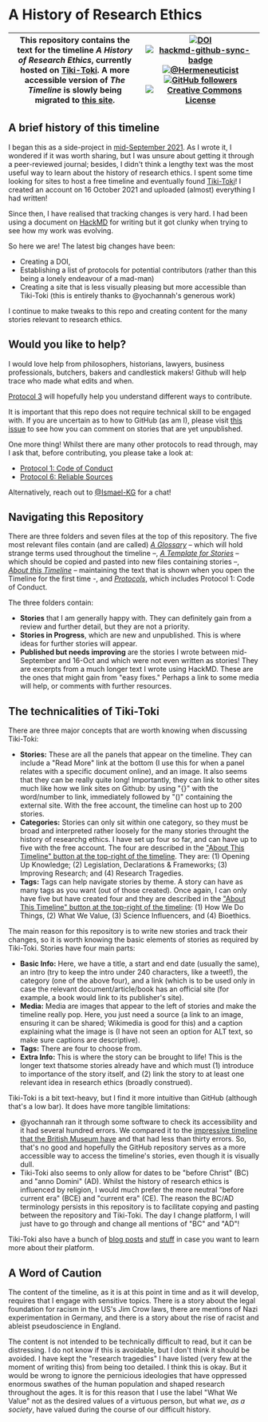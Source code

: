 # A History of Research Ethics
| This repository contains the text for the timeline *A History of Research Ethics*, currently hosted on [Tiki-Toki](https://www.tiki-toki.com/timeline/entry/1753034/A-History-of-Research-Ethics/). A more accessible version of _The Timeline_ is slowly being migrated to [this site](https://ismael-kg.github.io/A-History-of-Research-Ethics/). | [![DOI](https://zenodo.org/badge/DOI/10.5281/zenodo.5731453.svg)](https://doi.org/10.5281/zenodo.5731453) [![hackmd-github-sync-badge](https://hackmd.io/VW6SvaOYTemXnOd4SMcC4Q/badge)](https://hackmd.io/VW6SvaOYTemXnOd4SMcC4Q) [![@Hermeneuticist](https://badgen.net/badge/icon/@hermeneuticist?icon=twitter&label)](https://twitter.com/hermeneuticist) [![GitHub followers](https://img.shields.io/github/followers/Ismael-KG.svg?style=social&label=Follow&maxAge=2592000)](https://github.com/Ismael-KG?tab=followers) <a rel="license" href="http://creativecommons.org/licenses/by/4.0/"><img alt="Creative Commons License" style="border-width:0" src="https://i.creativecommons.org/l/by/4.0/88x31.png" /></a><br /><a rel="license" href="http://creativecommons.org/licenses/by/4.0/"></a> |
| --- | --- |

## A brief history of this timeline
I began this as a side-project in [mid-September 2021](https://twitter.com/hermeneuticist/status/1441111868039315462?s=20). As I wrote it, I wondered if it was worth sharing, but I was unsure about getting it through a peer-reviewed journal; besides, I didn't think a lengthy text was the most useful way to learn about the history of research ethics. I spent some time looking for sites to host a free timeline and eventually found [Tiki-Toki](https://www.tiki-toki.com/)! I created an account on 16 October 2021 and uploaded (almost) everything I had written!

Since then, I have realised that tracking changes is very hard. I had been using a document on [HackMD](https://hackmd.io) for writing but it got clunky when trying to see how my work was evolving.

So here we are! The latest big changes have been:
* Creating a DOI, 
* Establishing a list of protocols for potential contributors (rather than this being a lonely endeavour of a mad-man) 
* Creating a site that is less visually pleasing but more accessible than Tiki-Toki (this is entirely thanks to @yochannah's generous work)

I continue to make tweaks to this repo and creating content for the many stories relevant to research ethics.
## Would you like to help?
I would love help from philosophers, historians, lawyers, business professionals, butchers, bakers and candlestick makers! Github will help trace who made what edits and when.

[Protocol 3](https://ismael-kg.github.io/A-History-of-Research-Ethics/) will hopefully help you understand different ways to contribute.

It is important that this repo does not require technical skill to be engaged with. If you are uncertain as to how to GitHub (as am I), please visit [this issue](https://github.com/Ismael-KG/A-History-of-Research-Ethics/issues/5#issue-1040112311) to see how you can comment on stories that are yet unpublished.

One more thing! Whilst there are many other protocols to read through, may I ask that, before contributing, you please take a look at:
* [Protocol 1: Code of Conduct](https://github.com/Ismael-KG/A-History-of-Research-Ethics/blob/main/Protocols.md#protocol-1-code-of-conduct)
* [Protocol 6: Reliable Sources](https://github.com/Ismael-KG/A-History-of-Research-Ethics/blob/main/Protocols.md#Protocol-6-Reliable-Sources)

Alternatively, reach out to [@Ismael-KG](https://github.com/Ismael-KG) for a chat!
## Navigating this Repository
There are three folders and seven files at the top of this repository. The five most relevant files contain (and are called) [_A Glossary_](https://github.com/Ismael-KG/A-History-of-Research-Ethics/blob/a936ef6798379a8ab01a8a63bd0957d540032b33/A%20Glossary.md) – which will hold strange terms used throughout the timeline –, [_A Template for Stories_](https://github.com/Ismael-KG/A-History-of-Research-Ethics/blob/a936ef6798379a8ab01a8a63bd0957d540032b33/A%20Template%20for%20Stories.md) – which should be copied and pasted into new files containing stories –, [_About this Timeline_](https://github.com/Ismael-KG/A-History-of-Research-Ethics/blob/a936ef6798379a8ab01a8a63bd0957d540032b33/About%20This%20Timeline.md) – maintaining the text that is shown when you open the Timeline for the first time -, and [_Protocols_](https://github.com/Ismael-KG/A-History-of-Research-Ethics/blob/1cb0f503b550e452d04b868ae1cf274731be4849/Protocols.md), which includes Protocol 1: Code of Conduct.

The three folders contain:
* **Stories** that I am generally happy with. They can definitely gain from a review and further detail, but they are not a priority.
* **Stories in Progress**, which are new and unpublished. This is where ideas for further stories will appear.
* **Published but needs improving** are the stories I wrote between mid-September and 16-Oct and which were not even written as stories! They are excerpts from a much longer text I wrote using HackMD. These are the ones that might gain from "easy fixes." Perhaps a link to some media will help, or comments with further resources.

## The technicalities of Tiki-Toki
There are three major concepts that are worth knowing when discussing Tiki-Toki:
* **Stories:** These are all the panels that appear on the timeline. They can include a "Read More" link at the bottom (I use this for when a panel relates with a specific document online), and an image. It also seems that they can be really quite long! Importantly, they can link to other sites much like how we link sites on Github: by using "{}" with the word/number to link, immediately followed by "()" containing the external site. With the free account, the timeline can host up to 200 stories.
* **Categories:** Stories can only sit within one category, so they must be broad and interpreted rather loosely for the many stories throught the history of researchg ethics. I have set up four so far, and can have up to five with the free account. The four are described in the ["About This Timeline" button at the top-right of the timeline](https://www.tiki-toki.com/timeline/entry/1753034/A-History-of-Research-Ethics/). They are: (1) Opening Up Knowledge; (2) Legislation, Declarations & Frameworks; (3) Improving Research; and (4) Research Tragedies.
* **Tags:** Tags can help navigate stories by theme. A story can have as many tags as you want (out of those created). Once again, I can only have five but have created four and they are described in the ["About This Timeline" button at the top-right of the timeline](https://www.tiki-toki.com/timeline/entry/1753034/A-History-of-Research-Ethics/): (1) How We Do Things, (2) What We Value, (3) Science Influencers, and (4) Bioethics.

The main reason for this repository is to write new stories and track their changes, so it is worth knowing the basic elements of stories as required by Tiki-Toki. Stories have four main parts:
* **Basic Info:** Here, we have a title, a start and end date (usually the same), an intro (try to keep the intro under 240 characters, like a tweet!), the category (one of the above four), and a link (which is to be used only in case the relevant document/article/book has an official site (for example, a book would link to its publisher's site).
* **Media:** Media are images that appear to the left of stories and make the timeline really pop. Here, you just need a source (a link to an image, ensuring it can be shared; Wikimedia is good for this) and a caption explaining what the image is (I have not seen an option for ALT text, so make sure captions are descriptive).
* **Tags:** There are four to choose from.
* **Extra Info:** This is where the story can be brought to life! This is the longer text thatsome stories already have and which must (1) introduce to importance of the story itself, and (2) link the story to at least one relevant idea in research ethics (broadly construed).

Tiki-Toki is a bit text-heavy, but I find it more intuitive than GitHub (although that's a low bar). It does have more tangible limitations:
* @yochannah ran it through some software to check its accessibility and it had several hundred errors. We compared it to the [impressive timeline that the British Museum have](https://britishmuseum.withgoogle.com/) and that had less than thirty errors. So, that's no good and hopefully the GitHub repository serves as a more accessible way to access the timeline's stories, even though it is visually dull.
* Tiki-Toki also seems to only allow for dates to be "before Christ" (BC) and "anno Domini" (AD). Whilst the history of research ethics is influenced by religion, I would much prefer the more neutral "before current era" (BCE) and "current era" (CE). The reason the BC/AD terminology persists in this repository is to facilitate copying and pasting between the repository and Tiki-Toki. The day I change platform, I will just have to go through and change all mentions of "BC" and "AD"!

Tiki-Toki also have a bunch of [blog posts](https://www.tiki-toki.com/blog/) and [stuff](https://www.tiki-toki.com/faqs/) in case you want to learn more about their platform.

## A Word of Caution
The content of the timeline, as it is at this point in time and as it will develop, requires that I engage with sensitive topics. There is a story about the legal foundation for racism in the US's Jim Crow laws, there are mentions of Nazi experimentation in Germany, and there is a story about the rise of racist and ableist pseudoscience in England.

The content is not intended to be technically difficult to read, but it can be distressing. I do not know if this is avoidable, but I don't think it should be avoided. I have kept the "research tragedies" I have listed (very few at the moment of writing this) from being too detailed. I think this is okay. But it would be wrong to ignore the pernicious ideologies that have oppressed enormous swathes of the human population and shaped research throughout the ages. It is for this reason that I use the label "What We Value" not as the desired values of a virtuous person, but what *we*, *as a society*, have valued during the course of our difficult history.
